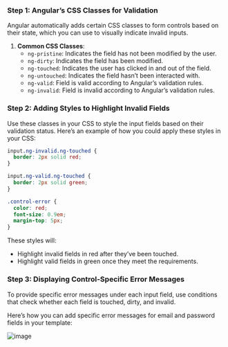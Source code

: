 ### Step 1: Angular’s CSS Classes for Validation
Angular automatically adds certain CSS classes to form controls based on their state, which you can use to visually indicate invalid inputs.

1. **Common CSS Classes**:
   - `ng-pristine`: Indicates the field has not been modified by the user.
   - `ng-dirty`: Indicates the field has been modified.
   - `ng-touched`: Indicates the user has clicked in and out of the field.
   - `ng-untouched`: Indicates the field hasn’t been interacted with.
   - `ng-valid`: Field is valid according to Angular’s validation rules.
   - `ng-invalid`: Field is invalid according to Angular’s validation rules.

### Step 2: Adding Styles to Highlight Invalid Fields
Use these classes in your CSS to style the input fields based on their validation status. Here’s an example of how you could apply these styles in your CSS:

```css
input.ng-invalid.ng-touched {
  border: 2px solid red;
}

input.ng-valid.ng-touched {
  border: 2px solid green;
}

.control-error {
  color: red;
  font-size: 0.9em;
  margin-top: 5px;
}
```

These styles will:
- Highlight invalid fields in red after they’ve been touched.
- Highlight valid fields in green once they meet the requirements.

### Step 3: Displaying Control-Specific Error Messages
To provide specific error messages under each input field, use conditions that check whether each field is touched, dirty, and invalid.

Here’s how you can add specific error messages for email and password fields in your template:

![image](https://github.com/user-attachments/assets/fae32785-2ee3-4115-b44e-5e4c23c9e1f5)
